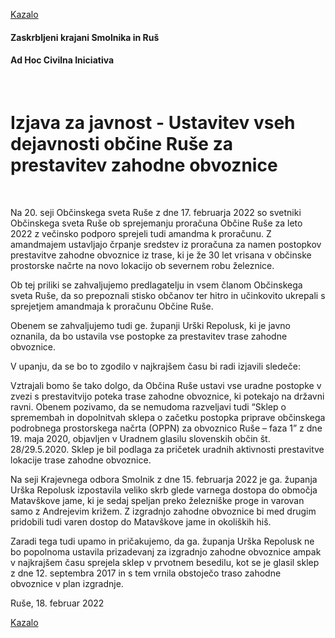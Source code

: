 [Kazalo](index.md)

#### Zaskrbljeni krajani Smolnika in Ruš
#### Ad Hoc Civilna Iniciativa
<br/>

#  Izjava za javnost - Ustavitev vseh dejavnosti občine Ruše za prestavitev zahodne obvoznice
<br/>

Na 20. seji Občinskega sveta Ruše z dne 17. februarja 2022 so svetniki Občinskega sveta Ruše ob 
sprejemanju proračuna Občine Ruše za leto 2022 z večinsko podporo sprejeli tudi amandma k proračunu. 
Z amandmajem ustavljajo črpanje sredstev iz proračuna za namen postopkov prestavitve zahodne obvoznice 
iz trase, ki je že 30 let vrisana v občinske prostorske načrte na novo lokacijo ob severnem robu 
železnice.

Ob tej priliki se zahvaljujemo predlagatelju in vsem članom Občinskega sveta Ruše, da so prepoznali 
stisko občanov ter hitro in učinkovito ukrepali s sprejetjem amandmaja k proračunu Občine Ruše.

Obenem se zahvaljujemo tudi ge. županji Urški Repolusk, ki je javno oznanila, da bo ustavila vse 
postopke za prestavitev trase zahodne obvoznice.

V upanju, da se bo to zgodilo v najkrajšem času bi radi izjavili sledeče:

Vztrajali bomo še tako dolgo, da Občina Ruše ustavi vse uradne postopke v zvezi s prestavitvijo 
poteka trase zahodne obvoznice, ki potekajo na državni ravni. Obenem pozivamo, da se nemudoma 
razveljavi tudi “Sklep o spremembah in dopolnitvah sklepa o začetku postopka priprave občinskega 
podrobnega prostorskega načrta (OPPN) za obvoznico Ruše – faza 1” z dne 19. maja 2020, objavljen 
v Uradnem glasilu slovenskih občin št. 28/29.5.2020. Sklep je bil podlaga za pričetek uradnih 
aktivnosti prestavitve lokacije trase zahodne obvoznice.

Na seji Krajevnega odbora Smolnik z dne 15. februarja 2022 je ga. županja Urška Repolusk izpostavila 
veliko skrb glede varnega dostopa do območja Matavškove jame, ki je sedaj speljan preko železniške 
proge in varovan samo z Andrejevim križem. Z izgradnjo zahodne obvoznice bi med drugim pridobili 
tudi varen dostop do Matavškove jame in okoliških hiš.

Zaradi tega tudi upamo in pričakujemo, da ga. županja Urška Repolusk ne bo popolnoma ustavila 
prizadevanj za izgradnjo zahodne obvoznice ampak v najkrajšem času sprejela sklep v prvotnem 
besedilu, kot se je glasil sklep z dne 12. septembra 2017 in s tem vrnila obstoječo traso 
zahodne obvoznice v plan izgradnje.
<br/>

Ruše, 18. februar 2022



[Kazalo](index.md)
